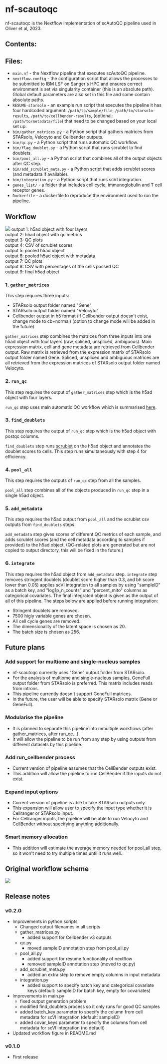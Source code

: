 # nf-scautoqc

nf-scautoqc is the Nextflow implementation of scAutoQC pipeline used in Oliver et al, 2023. 

## Contents:


## Files:
* `main.nf` - the Nextflow pipeline that executes scAutoQC pipeline.
* `nextflow.config` - the configuration script that allows the processes to be submitted to IBM LSF on Sanger's HPC and ensures correct environment is set via singularity container (this is an absolute path). Global default parameters are also set in this file and some contain absolute paths.
* `RESUME-starsolo` - an example run script that executes the pipeline it has four hardcoded argument: `/path/to/sample/file`, `/path/to/starsolo-results`, `/path/to/cellbender-results`, (optional: `/path/to/metadata/file`) that need to be changed based on your local set up.
* `bin/gather_matrices.py` - a Python script that gathers matrices from STARsolo, Velocyto and Cellbender outputs.
* `bin/qc.py` - a Python script that runs automatic QC workflow.
* `bin/flag_doublet.py` - a Python script that runs scrublet to find doublets.
* `bin/pool_all.py` - a Python script that combines all of the output objects after QC step.
* `bin/add_scrublet_meta.py` - a Python script that adds scrublet scores (and metadata if available).
* `bin/integration.py` - a Python script that runs scVI integration.
* `genes_list/` - a folder that includes cell cycle, immunoglobulin and T cell receptor genes.
* `Dockerfile` - a dockerfile to reproduce the environment used to run the pipeline.

## Workflow

![](scautoqc-diagram.png)
output 1: h5ad object with four layers  
output 2: h5ad object with qc metrics  
output 3: QC plots  
output 4: CSV of scrublet scores  
output 5: pooled h5ad object  
output 6: pooled h5ad object with metadata  
output 7: QC plots  
output 8: CSV with percentages of the cells passed QC  
output 9: final h5ad object

### 1. `gather_matrices`  

This step requires three inputs: 
* STARsolo output folder named "Gene"
* STARsolo output folder named "Velocyto"
* Cellbender output in h5 format (if Cellbender output doesn't exist, change mode to cb+normal) (option to change mode will be added in the future)  

`gather_matrices` step combines the matrices from three inputs into one h5ad object with four layers (raw, spliced, unspliced, ambiguous). Main expression matrix, cell and gene metadata are retrieved from Cellbender output. Raw matrix is retrieved from the expression matrix of STARsolo output folder named Gene. Spliced, unspliced and ambiguous matrices are all retrieved from the expression matrices of STARsolo output folder named Velocyto.

### 2. `run_qc`

This step requires the output of `gather_matrices` step which is the h5ad object with four layers.  

`run_qc` step uses main automatic QC workflow which is summarised [here](https://teichlab.github.io/sctk/notebooks/automatic_qc.html).

### 3. `find_doublets`  

This step requires the output of `run_qc` step which is the h5ad object with postqc columns.  

`find_doublets` step runs [scrublet](https://github.com/swolock/scrublet) on the h5ad object and annotates the doublet scores to cells. This step runs simultaneously with step 4 for efficiency.

### 4. `pool_all`  

This step requires the outputs of `run_qc` step from all the samples.  

`pool_all` step combines all of the objects produced in `run_qc` step in a single h5ad object.

### 5. `add_metadata`  

This step requires the h5ad output from `pool_all` and the scrublet csv outputs from `find_doublets` steps.  

`add_metadata` step gives scores of different QC metrics of each sample, and adds scrublet scores (and the cell metadata according to samples if provided) to the h5ad object. (QC-related plots are generated but are not copied to output directory, this will be fixed in the future.)  

### 6. `integrate`  

This step requires the h5ad object from `add_metadata` step.
`integrate` step removes stringent doublets (doublet score higher than 0.3, and bh score lower than 0.05) applies scVI integration to all samples by using "sampleID" as a batch key, and "log1p_n_counts" and "percent_mito" columns as categorical covariates. The final integrated object is given as the output of all of this pipeline. The steps below are applied before running integration:  
* Stringent doublets are removed.  
* 7500 higly variable genes are chosen.  
* All cell cycle genes are removed.  
* The dimensionality of the latent space is chosen as 20.
* The batch size is chosen as 256.

## Future plans

### Add support for multiome and single-nucleus samples

* nf-scautoqc currently uses "Gene" output folder from STARsolo.
* For the analysis of multiome and single-nucleus samples, GeneFull output folder from STARsolo is preferred. This matrix includes reads from introns.
* This pipeline currently doesn't support GeneFull matrices.
* In the future, the user will be able to specify STARsolo matrix (Gene or GeneFull).

### Modularise the pipeline

* It is planned to separate this pipeline into mmultiple workflows (after gather_matrices, after run_qc…).
* It will allow the pipeline to be run from any step by using outputs from different datasets by this pipeline.

### Add run_cellbender process

* Current version of pipeline assumes that the CellBender outputs exist. 
* This addition will allow the pipeline to run CellBender if the inputs do not exist.

### Expand input options

* Current version of pipeline is able to take STARsolo outputs only.
* This expansion will allow user to specify the input type whether it is Cellranger or STARsolo input.
* For Cellranger inputs, the pipeline will be able to run Velocyto and CellBender without specifying anything additionally.

### Smart memory allocation

* This addition will estimate the average memory needed for pool_all step, so it won't need to try multiple times until it runs well.


## Original workflow scheme

![](scautoqc-original-diagram.png)

## Release notes

### v0.2.0
* Improvements in python scripts
  * Changed output filenames in all scripts
  * gather_matrices.py
    - added support for Cellbender v3 outputs
  * qc.py
    - moved sampleID annotation step from pool_all.py
  * pool_all.py
    - added support for resume functionality of nextflow
    - removed sampleID annotation step (moved to qc.py)
  * add_scrublet_meta.py
    - added an extra step to remove empty columns in input metadata
  * integration.py
    - added support to specify batch key and categorical covariate keys (default: sampleID for batch key, empty for covariates)
* Improvements in main.py
  * fixed output generation problem
  * modified find_doublets process so it only runs for good QC samples
  * added batch_key parameter to specify the column from cell metadata for scVI integration (default: sampleID)
  * added covar_keys parameter to specify the columns from cell metadata for scVI integration (no default)
* Updated workflow figure in README.md

### v0.1.0
* First release